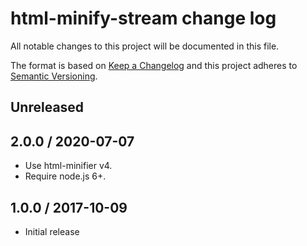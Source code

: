 # html-minify-stream change log

All notable changes to this project will be documented in this file.

The format is based on [Keep a Changelog](http://keepachangelog.com/)
and this project adheres to [Semantic Versioning](http://semver.org/).

## Unreleased

## 2.0.0 / 2020-07-07

* Use html-minifier v4.
* Require node.js 6+.

## 1.0.0 / 2017-10-09

* Initial release
